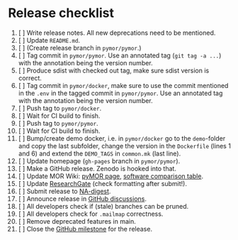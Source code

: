 # Release checklist

 1. [ ] Write release notes. All new deprecations need to be mentioned.
 1. [ ] Update `README.md`.
 1. [ ] (Create release branch in `pymor/pymor`.)
 1. [ ] Tag commit in `pymor/pymor`.
        Use an annotated tag (`git tag -a ...`) with the annotation being the version number.
 1. [ ] Produce sdist with checked out tag, make sure sdist version is correct.
 1. [ ] Tag commit in `pymor/docker`, make sure to use the commit mentioned in the `.env` in the
        tagged commit in `pymor/pymor`. Use an annotated tag with the annotation being the version number.
 1. [ ] Push tag to `pymor/docker`.
 1. [ ] Wait for CI build to finish.
 1. [ ] Push tag to `pymor/pymor`.
 1. [ ] Wait for CI build to finish.
 1. [ ] Bump/create demo docker, i.e. in `pymor/docker` go to the `demo`-folder and copy the last subfolder,
        change the version in the `Dockerfile` (lines 1 and 6) and extend the `DEMO_TAGS` in `common.mk` (last line).
 1. [ ] Update homepage (`gh-pages` branch in `pymor/pymor`).
 1. [ ] Make a GitHub release. Zenodo is hooked into that.
 1. [ ] Update MOR Wiki:
        [pyMOR page](https://morwiki.mpi-magdeburg.mpg.de/morwiki/index.php/PyMOR),
        [software comparison table](https://morwiki.mpi-magdeburg.mpg.de/morwiki/index.php/Comparison_of_Software).
 1. [ ] Update [ResearchGate](https://www.researchgate.net/project/pyMOR-Model-Order-Reduction-with-Python)
        (check formatting after submit!).
 1. [ ] Submit release to [NA-digest](http://icl.utk.edu/na-digest/websubmit.html).
 1. [ ] Announce release in
        [GitHub discussions](https://github.com/pymor/pymor/discussions).
 1. [ ] All developers check if (stale) branches can be pruned.
 1. [ ] All developers check for `.mailmap` correctness.
 1. [ ] Remove deprecated features in main.
 1. [ ] Close the [GitHub milestone](https://github.com/pymor/pymor/milestones) for the release.
